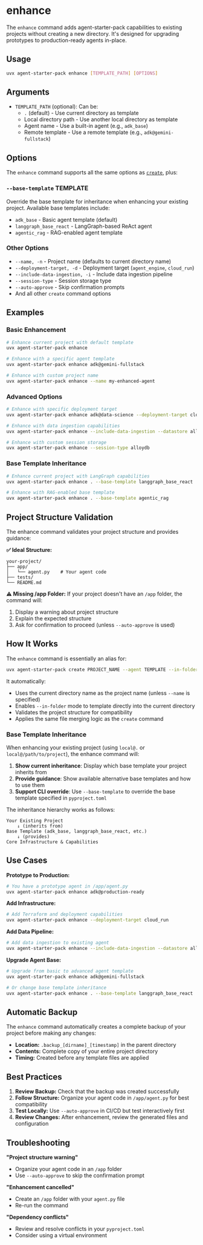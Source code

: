 # enhance

The `enhance` command adds agent-starter-pack capabilities to existing projects without creating a new directory. It's designed for upgrading prototypes to production-ready agents in-place.

## Usage

```bash
uvx agent-starter-pack enhance [TEMPLATE_PATH] [OPTIONS]
```

## Arguments

- `TEMPLATE_PATH` (optional): Can be:
  - `.` (default) - Use current directory as template
  - Local directory path - Use another local directory as template  
  - Agent name - Use a built-in agent (e.g., `adk_base`)
  - Remote template - Use a remote template (e.g., `adk@gemini-fullstack`)

## Options

The `enhance` command supports all the same options as [`create`](./create.md), plus:

### `--base-template` TEMPLATE
Override the base template for inheritance when enhancing your existing project. Available base templates include:
- `adk_base` - Basic agent template (default)
- `langgraph_base_react` - LangGraph-based ReAct agent
- `agentic_rag` - RAG-enabled agent template

### Other Options
- `--name, -n` - Project name (defaults to current directory name)
- `--deployment-target, -d` - Deployment target (`agent_engine`, `cloud_run`)
- `--include-data-ingestion, -i` - Include data ingestion pipeline
- `--session-type` - Session storage type
- `--auto-approve` - Skip confirmation prompts
- And all other `create` command options

## Examples

### Basic Enhancement

```bash
# Enhance current project with default template
uvx agent-starter-pack enhance

# Enhance with a specific agent template
uvx agent-starter-pack enhance adk@gemini-fullstack

# Enhance with custom project name
uvx agent-starter-pack enhance --name my-enhanced-agent
```

### Advanced Options

```bash
# Enhance with specific deployment target
uvx agent-starter-pack enhance adk@data-science --deployment-target cloud_run

# Enhance with data ingestion capabilities
uvx agent-starter-pack enhance --include-data-ingestion --datastore alloydb

# Enhance with custom session storage
uvx agent-starter-pack enhance --session-type alloydb
```

### Base Template Inheritance

```bash
# Enhance current project with LangGraph capabilities
uvx agent-starter-pack enhance . --base-template langgraph_base_react

# Enhance with RAG-enabled base template
uvx agent-starter-pack enhance . --base-template agentic_rag
```

## Project Structure Validation

The enhance command validates your project structure and provides guidance:

**✅ Ideal Structure:**
```
your-project/
├── app/
│   └── agent.py    # Your agent code
├── tests/
└── README.md
```

**⚠️ Missing /app Folder:**
If your project doesn't have an `/app` folder, the command will:
1. Display a warning about project structure
2. Explain the expected structure
3. Ask for confirmation to proceed (unless `--auto-approve` is used)

## How It Works

The `enhance` command is essentially an alias for:
```bash
uvx agent-starter-pack create PROJECT_NAME --agent TEMPLATE --in-folder
```

It automatically:
- Uses the current directory name as the project name (unless `--name` is specified)
- Enables `--in-folder` mode to template directly into the current directory
- Validates the project structure for compatibility
- Applies the same file merging logic as the `create` command

### Base Template Inheritance

When enhancing your existing project (using `local@.` or `local@/path/to/project`), the enhance command will:

1. **Show current inheritance**: Display which base template your project inherits from
2. **Provide guidance**: Show available alternative base templates and how to use them
3. **Support CLI override**: Use `--base-template` to override the base template specified in `pyproject.toml`

The inheritance hierarchy works as follows:
```
Your Existing Project
    ↓ (inherits from)
Base Template (adk_base, langgraph_base_react, etc.)
    ↓ (provides)
Core Infrastructure & Capabilities
```

## Use Cases

**Prototype to Production:**
```bash
# You have a prototype agent in /app/agent.py
uvx agent-starter-pack enhance adk@production-ready
```

**Add Infrastructure:**
```bash
# Add Terraform and deployment capabilities
uvx agent-starter-pack enhance --deployment-target cloud_run
```

**Add Data Pipeline:**
```bash
# Add data ingestion to existing agent
uvx agent-starter-pack enhance --include-data-ingestion --datastore alloydb
```

**Upgrade Agent Base:**
```bash
# Upgrade from basic to advanced agent template
uvx agent-starter-pack enhance adk@gemini-fullstack

# Or change base template inheritance
uvx agent-starter-pack enhance . --base-template langgraph_base_react
```

## Automatic Backup

The `enhance` command automatically creates a complete backup of your project before making any changes:

- **Location:** `.backup_[dirname]_[timestamp]` in the parent directory
- **Contents:** Complete copy of your entire project directory
- **Timing:** Created before any template files are applied

## Best Practices

1. **Review Backup:** Check that the backup was created successfully
2. **Follow Structure:** Organize your agent code in `/app/agent.py` for best compatibility  
3. **Test Locally:** Use `--auto-approve` in CI/CD but test interactively first
4. **Review Changes:** After enhancement, review the generated files and configuration

## Troubleshooting

**"Project structure warning"**
- Organize your agent code in an `/app` folder
- Use `--auto-approve` to skip the confirmation prompt

**"Enhancement cancelled"**
- Create an `/app` folder with your `agent.py` file
- Re-run the command

**"Dependency conflicts"**
- Review and resolve conflicts in your `pyproject.toml`
- Consider using a virtual environment
